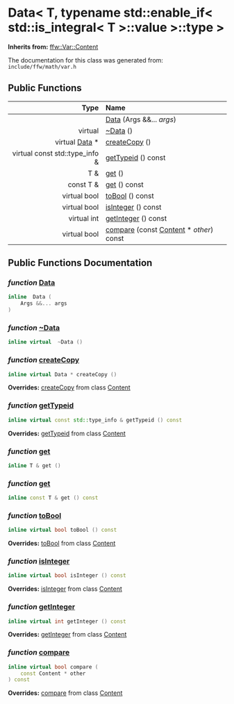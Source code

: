 Data< T, typename std::enable_if< std::is_integral< T >::value >::type >
===================================


**Inherits from:** [ffw::Var::Content](ffw_Var_Content.html)

The documentation for this class was generated from: `include/ffw/math/var.h`



## Public Functions

| Type | Name |
| -------: | :------- |
|   | [Data](#21b53ce6) (Args &&... _args_)  |
|  virtual  | [~Data](#a012e174) ()  |
|  virtual [Data](ffw_Var_Data.html) * | [createCopy](#8a0ac00b) ()  |
|  virtual const std::type_info & | [getTypeid](#5e29a44c) () const  |
|  T & | [get](#6c9f3e22) ()  |
|  const T & | [get](#f61caeb3) () const  |
|  virtual bool | [toBool](#c0fccfbe) () const  |
|  virtual bool | [isInteger](#a20ed82b) () const  |
|  virtual int | [getInteger](#140d2aa5) () const  |
|  virtual bool | [compare](#d9080e37) (const [Content](ffw_Var_Content.html) * _other_) const  |


## Public Functions Documentation

### _function_ <a id="21b53ce6" href="#21b53ce6">Data</a>

```cpp
inline  Data (
    Args &&... args
) 
```



### _function_ <a id="a012e174" href="#a012e174">~Data</a>

```cpp
inline virtual  ~Data () 
```



### _function_ <a id="8a0ac00b" href="#8a0ac00b">createCopy</a>

```cpp
inline virtual Data * createCopy () 
```



**Overrides:** [createCopy](/doxygen/ffw_Var_Content.md#4ecd831b) from class [Content](/doxygen/ffw_Var_Content.md)

### _function_ <a id="5e29a44c" href="#5e29a44c">getTypeid</a>

```cpp
inline virtual const std::type_info & getTypeid () const 
```



**Overrides:** [getTypeid](/doxygen/ffw_Var_Content.md#e3b1e597) from class [Content](/doxygen/ffw_Var_Content.md)

### _function_ <a id="6c9f3e22" href="#6c9f3e22">get</a>

```cpp
inline T & get () 
```



### _function_ <a id="f61caeb3" href="#f61caeb3">get</a>

```cpp
inline const T & get () const 
```



### _function_ <a id="c0fccfbe" href="#c0fccfbe">toBool</a>

```cpp
inline virtual bool toBool () const 
```



**Overrides:** [toBool](/doxygen/ffw_Var_Content.md#23688855) from class [Content](/doxygen/ffw_Var_Content.md)

### _function_ <a id="a20ed82b" href="#a20ed82b">isInteger</a>

```cpp
inline virtual bool isInteger () const 
```



**Overrides:** [isInteger](/doxygen/ffw_Var_Content.md#180b884d) from class [Content](/doxygen/ffw_Var_Content.md)

### _function_ <a id="140d2aa5" href="#140d2aa5">getInteger</a>

```cpp
inline virtual int getInteger () const 
```



**Overrides:** [getInteger](/doxygen/ffw_Var_Content.md#9839465b) from class [Content](/doxygen/ffw_Var_Content.md)

### _function_ <a id="d9080e37" href="#d9080e37">compare</a>

```cpp
inline virtual bool compare (
    const Content * other
) const 
```



**Overrides:** [compare](/doxygen/ffw_Var_Content.md#23dddefb) from class [Content](/doxygen/ffw_Var_Content.md)



